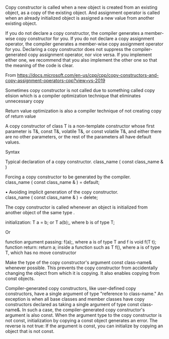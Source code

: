 Copy constructor is called when a new object is created from an existing object, as a copy of the existing object. And assignment operator is called when an already initialized object is assigned a new value from another existing object. 



If you do not declare a copy constructor, the compiler generates a member-wise copy constructor for you. If you do not declare a copy assignment operator, the compiler generates a member-wise copy assignment operator for you. Declaring a copy constructor does not suppress the compiler-generated copy assignment operator, nor vice versa. If you implement either one, we recommend that you also implement the other one so that the meaning of the code is clear.

From <https://docs.microsoft.com/en-us/cpp/cpp/copy-constructors-and-copy-assignment-operators-cpp?view=vs-2019> 



Sometimes copy constructor is not called due to something called copy elision which is a compiler optimization technique that eliminates unnecessary copy

Return value optimization is also a compiler technique of not creating copy of return value

















A copy constructor of class T is a non-template constructor whose first parameter is T&‍, const T&‍, volatile T&‍, or const volatile T&‍, and either there are no other parameters, or the rest of the parameters all have default values. 


Syntax

Typical declaration of a copy constructor. 
class_name ( const class_name & ) 	

Forcing a copy constructor to be generated by the compiler. 	
class_name ( const class_name & ) = default; 	
	
• Avoiding implicit generation of the copy constructor. 	
class_name ( const class_name & ) = delete; 	



The copy constructor is called whenever an object is initialized from another object of the same type .

initialization: T a = b; or T a(b);, where b is of type T;

Or

function argument passing: f(a);, where a is of type T and f is void f(T t); 
function return: return a; inside a function such as T f(), where a is of type T, which has no move constructor


Make the type of the copy constructor's argument const class-name& whenever possible. This prevents the copy constructor from accidentally changing the object from which it is copying. It also enables copying from const objects.





Compiler-generated copy constructors, like user-defined copy constructors, have a single argument of type "reference to class-name." An exception is when all base classes and member classes have copy constructors declared as taking a single argument of type const class-name&. In such a case, the compiler-generated copy constructor's argument is also const.
When the argument type to the copy constructor is not const, initialization by copying a const object generates an error. The reverse is not true: If the argument is const, you can initialize by copying an object that is not const.